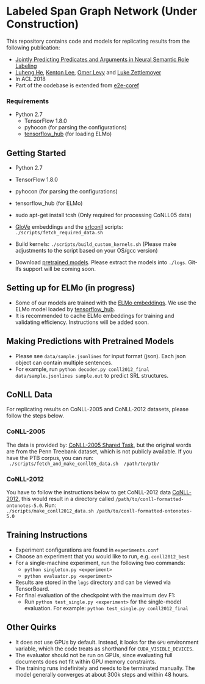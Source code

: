 # Labeled Span Graph Network (Under Construction)

This repository contains code and models for replicating results from the following publication:
* [Jointly Predicting Predicates and Arguments in Neural Semantic Role Labeling](https://arxiv.org/abs/1805.04787)
* [Luheng He](https://homes.cs.washington.edu/~luheng), [Kenton Lee](http://kentonl.com/), [Omer Levy](https://levyomer.wordpress.com/) and [Luke Zettlemoyer](https://www.cs.washington.edu/people/faculty/lsz)
* In ACL 2018
* Part of the codebase is extended from [e2e-coref](https://github.com/kentonl/e2e-coref)

### Requirements
* Python 2.7
  * TensorFlow 1.8.0
  * pyhocon (for parsing the configurations)
  * [tensorflow_hub](https://www.tensorflow.org/hub/) (for loading ELMo)

## Getting Started
* Python 2.7
* TensorFlow 1.8.0
* pyhocon (for parsing the configurations)
* tensorflow_hub (for ELMo)

* sudo apt-get install tcsh (Only required for processing CoNLL05 data)
* [GloVe](https://nlp.stanford.edu/projects/glove/) embeddings and the [srlconll](http://www.lsi.upc.edu/~srlconll/soft.html) scripts:  
`./scripts/fetch_required_data.sh` 
* Build kernels: `./scripts/build_custom_kernels.sh` (Please make adjustments to the script based on your OS/gcc version)
* Download [pretrained models](https://drive.google.com/drive/u/0/folders/1TPpXx1-0TDL-hcMDa0b6fwmvn2HIp-yk). Please extract the models into `./logs`. Git-lfs support will be coming soon.

## Setting up for ELMo (in progress)
* Some of our models are trained with the [ELMo embeddings](https://allennlp.org/elmo). We use the ELMo model loaded by [tensorflow_hub](https://www.tensorflow.org/hub/modules/google/elmo/1).
* It is recommended to cache ELMo embeddings for training and validating efficiency. Instructions will be added soon.

## Making Predictions with Pretrained Models
* Please see `data/sample.jsonlines` for input format (json). Each json object can contain multiple sentences. 
* For example, run `python decoder.py conll2012_final data/sample.jsonlines sample.out` to predict SRL structures.

## CoNLL Data
For replicating results on CoNLL-2005 and CoNLL-2012 datasets, please follow the steps below.

### CoNLL-2005
The data is provided by:
[CoNLL-2005 Shared Task](http://www.lsi.upc.edu/~srlconll/soft.html),
but the original words are from the Penn Treebank dataset, which is not publicly available.
If you have the PTB corpus, you can run:  
` ./scripts/fetch_and_make_conll05_data.sh  /path/to/ptb/`  

### CoNLL-2012
You have to follow the instructions below to get CoNLL-2012 data
[CoNLL-2012](http://cemantix.org/data/ontonotes.html), this would result in a directory called `/path/to/conll-formatted-ontonotes-5.0`.
Run:  
`./scripts/make_conll2012_data.sh /path/to/conll-formatted-ontonotes-5.0`

## Training Instructions

* Experiment configurations are found in `experiments.conf`
* Choose an experiment that you would like to run, e.g. `conll2012_best`
* For a single-machine experiment, run the following two commands:
  * `python singleton.py <experiment>`
  * `python evaluator.py <experiment>`
* Results are stored in the `logs` directory and can be viewed via TensorBoard.
* For final evaluation of the checkpoint with the maximum dev F1:
  * Run `python test_single.py <experiment>` for the single-model evaluation. For example: `python test_single.py conll2012_final`

## Other Quirks

* It does not use GPUs by default. Instead, it looks for the `GPU` environment variable, which the code treats as shorthand for `CUDA_VISIBLE_DEVICES`.
* The evaluator should not be run on GPUs, since evaluating full documents does not fit within GPU memory constraints.
* The training runs indefinitely and needs to be terminated manually. The model generally converges at about 300k steps and within 48 hours.
